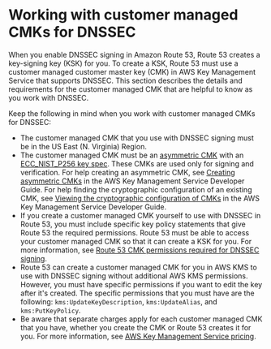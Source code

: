 # Working with customer managed CMKs for DNSSEC<a name="dns-configuring-dnssec-cmk-requirements"></a>

When you enable DNSSEC signing in Amazon Route 53, Route 53 creates a key\-signing key \(KSK\) for you\. To create a KSK, Route 53 must use a customer managed customer master key \(CMK\) in AWS Key Management Service that supports DNSSEC\. This section describes the details and requirements for the customer managed CMK that are helpful to know as you work with DNSSEC\.

Keep the following in mind when you work with customer managed CMKs for DNSSEC:
+ The customer managed CMK that you use with DNSSEC signing must be in the US East \(N\. Virginia\) Region\. 
+ The customer managed CMK must be an [asymmetric CMK](https://docs.aws.amazon.com/kms/latest/developerguide/symm-asymm-concepts.html#asymmetric-cmks) with an [ECC\_NIST\_P256 key spec](https://docs.aws.amazon.com/kms/latest/developerguide/symm-asymm-choose.html#key-spec-ecc)\. These CMKs are used only for signing and verification\. For help creating an asymmetric CMK, see [Creating asymmetric CMKs](https://docs.aws.amazon.com/kms/latest/developerguide/create-keys.html#create-asymmetric-cmk) in the AWS Key Management Service Developer Guide\. For help finding the cryptographic configuration of an existing CMK, see [Viewing the cryptographic configuration of CMKs](https://docs.aws.amazon.com/kms/latest/developerguide/symm-asymm-crypto-config.html) in the AWS Key Management Service Developer Guide\.
+ If you create a customer managed CMK yourself to use with DNSSEC in Route 53, you must include specific key policy statements that give Route 53 the required permissions\. Route 53 must be able to access your customer managed CMK so that it can create a KSK for you\. For more information, see [Route 53 CMK permissions required for DNSSEC signing](access-control-managing-permissions.md#KMS-key-policy-for-DNSSEC)\.
+ Route 53 can create a customer managed CMK for you in AWS KMS to use with DNSSEC signing without additional AWS KMS permissions\. However, you must have specific permissions if you want to edit the key after it's created\. The specific permissions that you must have are the following: `kms:UpdateKeyDescription`, `kms:UpdateAlias`, and `kms:PutKeyPolicy`\.
+ Be aware that separate charges apply for each customer managed CMK that you have, whether you create the CMK or Route 53 creates it for you\. For more information, see [AWS Key Management Service pricing](https://aws.amazon.com/kms/pricing/)\.